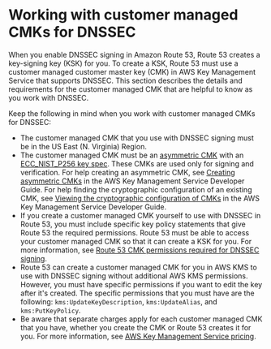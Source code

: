 # Working with customer managed CMKs for DNSSEC<a name="dns-configuring-dnssec-cmk-requirements"></a>

When you enable DNSSEC signing in Amazon Route 53, Route 53 creates a key\-signing key \(KSK\) for you\. To create a KSK, Route 53 must use a customer managed customer master key \(CMK\) in AWS Key Management Service that supports DNSSEC\. This section describes the details and requirements for the customer managed CMK that are helpful to know as you work with DNSSEC\.

Keep the following in mind when you work with customer managed CMKs for DNSSEC:
+ The customer managed CMK that you use with DNSSEC signing must be in the US East \(N\. Virginia\) Region\. 
+ The customer managed CMK must be an [asymmetric CMK](https://docs.aws.amazon.com/kms/latest/developerguide/symm-asymm-concepts.html#asymmetric-cmks) with an [ECC\_NIST\_P256 key spec](https://docs.aws.amazon.com/kms/latest/developerguide/symm-asymm-choose.html#key-spec-ecc)\. These CMKs are used only for signing and verification\. For help creating an asymmetric CMK, see [Creating asymmetric CMKs](https://docs.aws.amazon.com/kms/latest/developerguide/create-keys.html#create-asymmetric-cmk) in the AWS Key Management Service Developer Guide\. For help finding the cryptographic configuration of an existing CMK, see [Viewing the cryptographic configuration of CMKs](https://docs.aws.amazon.com/kms/latest/developerguide/symm-asymm-crypto-config.html) in the AWS Key Management Service Developer Guide\.
+ If you create a customer managed CMK yourself to use with DNSSEC in Route 53, you must include specific key policy statements that give Route 53 the required permissions\. Route 53 must be able to access your customer managed CMK so that it can create a KSK for you\. For more information, see [Route 53 CMK permissions required for DNSSEC signing](access-control-managing-permissions.md#KMS-key-policy-for-DNSSEC)\.
+ Route 53 can create a customer managed CMK for you in AWS KMS to use with DNSSEC signing without additional AWS KMS permissions\. However, you must have specific permissions if you want to edit the key after it's created\. The specific permissions that you must have are the following: `kms:UpdateKeyDescription`, `kms:UpdateAlias`, and `kms:PutKeyPolicy`\.
+ Be aware that separate charges apply for each customer managed CMK that you have, whether you create the CMK or Route 53 creates it for you\. For more information, see [AWS Key Management Service pricing](https://aws.amazon.com/kms/pricing/)\.